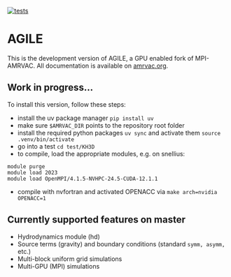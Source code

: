 [![tests](https://github.com/amrvac/AGILE-experimental/actions/workflows/tests.yml/badge.svg)](https://github.com/amrvac/AGILE-experimental/actions/workflows/tests.yml)

# AGILE

This is the development version of AGILE, a GPU enabled fork of MPI-AMRVAC. All documentation is available on [amrvac.org](http://amrvac.org/).

## Work in progress...

To install this version, follow these steps:
- install the uv package manager `pip install uv`
- make sure `$AMRVAC_DIR` points to the repository root folder
- install the required python packages `uv sync` and activate them `source .venv/bin/activate`
- go into a test `cd test/KH3D`
- to compile, load the appropriate modules, e.g. on snellius:
```
module purge
module load 2023
module load OpenMPI/4.1.5-NVHPC-24.5-CUDA-12.1.1
```
- compile with nvfortran and activated OPENACC via `make arch=nvidia OPENACC=1`

## Currently supported features on master
- Hydrodynamics module (hd)
- Source terms (gravity) and boundary conditions (standard `symm, asymm,` etc.)
- Multi-block uniform grid simulations
- Multi-GPU (MPI) simulations
